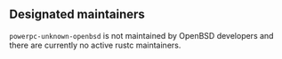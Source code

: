## Designated maintainers

`powerpc-unknown-openbsd` is not maintained by OpenBSD developers and there are currently no active rustc maintainers.
